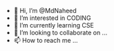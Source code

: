 - 👋 Hi, I’m @MdNaheed
- 👀 I’m interested in CODING
- 🌱 I’m currently learning CSE
- 💞️ I’m looking to collaborate on ...
- 📫 How to reach me ...

<!---
MdNaheed/MdNaheed is a ✨ special ✨ repository because its `README.md` (this file) appears on your GitHub profile.
You can click the Preview link to take a look at your changes.
--->
